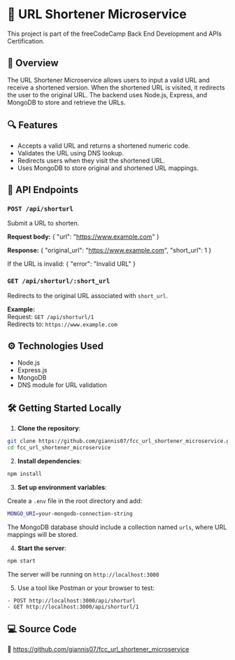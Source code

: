 # 🔗 URL Shortener Microservice

This project is part of the freeCodeCamp Back End Development and APIs Certification.

## 📌 Overview

The URL Shortener Microservice allows users to input a valid URL and receive a shortened version. When the shortened URL is visited, it redirects the user to the original URL. The backend uses Node.js, Express, and MongoDB to store and retrieve the URLs.

## 🔍 Features

- Accepts a valid URL and returns a shortened numeric code.
- Validates the URL using DNS lookup.
- Redirects users when they visit the shortened URL.
- Uses MongoDB to store original and shortened URL mappings.

## 📡 API Endpoints

### `POST /api/shorturl`

Submit a URL to shorten.

**Request body:**
{
  "url": "https://www.example.com"
}

**Response:**
{
  "original_url": "https://www.example.com",
  "short_url": 1
}

If the URL is invalid:
{
  "error": "Invalid URL"
}

### `GET /api/shorturl/:short_url`

Redirects to the original URL associated with `short_url`.

**Example:**  
Request: `GET /api/shorturl/1`  
Redirects to: `https://www.example.com`

## ⚙️ Technologies Used

- Node.js
- Express.js
- MongoDB
- DNS module for URL validation

## 🛠️ Getting Started Locally

1. **Clone the repository**:
 ```bash
git clone https://github.com/giannis07/fcc_url_shortener_microservice.git
cd fcc_url_shortener_microservice
```

2. **Install dependencies**:
 ```bash
npm install
```

3. **Set up environment variables**:

Create a `.env` file in the root directory and add:
 ```bash
MONGO_URI=your-mongodb-connection-string
```
The MongoDB database should include a collection named `urls`, where URL mappings will be stored.


4. **Start the server**:
 ```bash
npm start
```

The server will be running on `http://localhost:3000` 

5. Use a tool like Postman or your browser to test:
 ```
- POST http://localhost:3000/api/shorturl  
- GET http://localhost:3000/api/shorturl/1
```


## 💻 Source Code

🔗 https://github.com/giannis07/fcc_url_shortener_microservice

